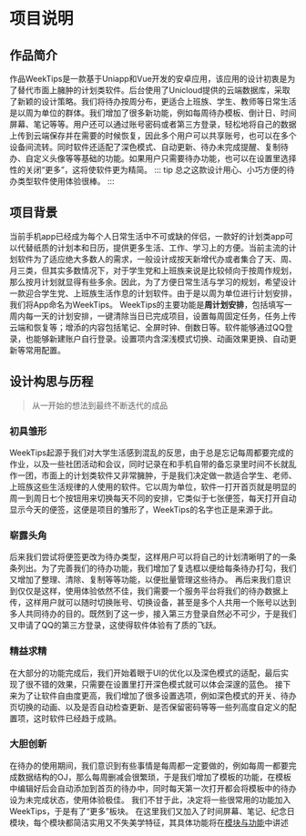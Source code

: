 # 项目说明
## 作品简介
作品WeekTips是一款基于Uniapp和Vue开发的安卓应用，该应用的设计初衷是为了替代市面上臃肿的计划类软件。后台使用了Unicloud提供的云端数据库，采取了新颖的设计策略。我们将待办按周分布，更适合上班族、学生、教师等日常生活是以周为单位的群体。我们增加了很多新功能，例如每周待办模板、倒计日、时间屏幕、笔记等等。用户还可以通过账号密码或者第三方登录，轻松地将自己的数据上传到云端保存并在需要的时候恢复，因此多个用户可以共享账号，也可以在多个设备间流转。同时软件还适配了深色模式、自动更新、待办未完成提醒、复制待办、自定义头像等等基础的功能。如果用户只需要待办功能，也可以在设置里选择性的关闭“更多”，这将使软件更为精简。
::: tip
总之这款设计用心、小巧方便的待办类型软件使用体验很棒。
:::

## 项目背景
当前手机app已经成为每个人日常生活中不可或缺的伴侣，一款好的计划类app可以代替纸质的计划本和日历，提供更多生活、工作、学习上的方便。当前主流的计划软件为了适应绝大多数人的需求，一般设计成按天新增代办或者集合了天、周、月三类，但其实多数情况下，对于学生党和上班族来说是比较倾向于按周作规划，那么按月计划就显得有些多余。因此，为了方便日常生活与学习的规划，希望设计一款迎合学生党、上班族生活作息的计划软件。由于是以周为单位进行计划安排，我们将App命名为WeekTips。
WeekTips的主要功能是**周计划安排**，包括填写一周内每一天的计划安排，一键清除当日已完成项目，设置每周固定任务，任务上传云端和恢复等；增添的内容包括笔记、全屏时钟、倒数日等。软件能够通过QQ登录，也能够新建账户自行登录。设置项内含深浅模式切换、动画效果更换、自动更新等常用配置。

## 设计构思与历程
> 从一开始的想法到最终不断迭代的成品
### 初具雏形
WeekTips起源于我们对大学生活感到混乱的反思，由于总是忘记每周都要完成的作业，以及一些社团活动和会议，同时记录在和手机自带的备忘录里时间不长就乱作一团，市面上的计划类软件又非常臃肿，于是我们决定做一款适合学生、老师、上班族这些生活规律的人使用的软件。它以周为单位，软件一打开首页就是明显的周一到周日七个按钮用来切换每天不同的安排，它类似于七张便签，每天打开自动显示今天的便签，这便是项目的雏形了，WeekTips的名字也正是来源于此。
### 崭露头角
后来我们尝试将便签更改为待办类型，这样用户可以将自己的计划清晰明了的一条条列出。为了完善我们的待办功能，我们增加了复选框以便给每条待办打勾，我们又增加了整理、清除、复制等等功能，以便批量管理这些待办。
再后来我们意识到仅仅是这样，使用体验依然不佳，我们需要一个服务平台将我们的待办数据上传，这样用户就可以随时切换账号、切换设备，甚至是多个人共用一个账号以达到多人共同待办的目的。既然到了这一步，接入第三方登录自然必不可少，于是我们又申请了QQ的第三方登录，这使得软件体验有了质的飞跃。
### 精益求精
在大部分的功能完成后，我们开始着眼于UI的优化以及深色模式的适配，最后实现了很不错的效果，只需要在设置里打开深色模式就可以体会深邃的蓝色。
接下来为了让软件自由度更高，我们增加了很多设置选项，例如深色模式的开关、待办页切换的动画、以及是否自动检查更新、是否保留密码等等一些列高度自定义的配置项，这时软件已经趋于成熟。
### 大胆创新
在待办的使用期间，我们意识到有些事情是每周都一定要做的，例如每周一都要完成数据结构的OJ，那么每周删减会很繁琐，于是我们增加了模板的功能，在模板中编辑好后会自动添加到首页的待办中，同时每天第一次打开都会将模板中的待办设为未完成状态，使用体验极佳。
我们不甘于此，决定将一些很常用的功能加入WeekTips，于是有了“更多”板块。
在这里我们又加入了时间屏幕、笔记、纪念日模块，每个模块都简洁实用又不失美学特征，其具体功能将在[模块与功能](/guide/开发.html#项目模块与功能)中讲述
